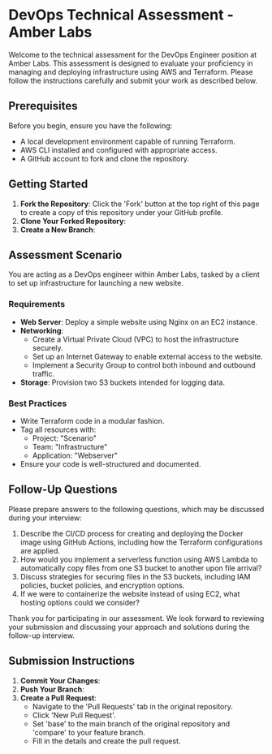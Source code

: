 # **DevOps Technical Assessment - Amber Labs**

Welcome to the technical assessment for the DevOps Engineer position at Amber Labs. This assessment is designed to evaluate your proficiency in managing and deploying infrastructure using AWS and Terraform. Please follow the instructions carefully and submit your work as described below.

## **Prerequisites**

Before you begin, ensure you have the following:

- A local development environment capable of running Terraform.
- AWS CLI installed and configured with appropriate access.
- A GitHub account to fork and clone the repository.

## **Getting Started**

1. **Fork the Repository**: Click the 'Fork' button at the top right of this page to create a copy of this repository under your GitHub profile.
2. **Clone Your Forked Repository**:
3. **Create a New Branch**:
    

## **Assessment Scenario**

You are acting as a DevOps engineer within Amber Labs, tasked by a client to set up infrastructure for launching a new website.

### **Requirements**

- **Web Server**: Deploy a simple website using Nginx on an EC2 instance.
- **Networking**:
    - Create a Virtual Private Cloud (VPC) to host the infrastructure securely.
    - Set up an Internet Gateway to enable external access to the website.
    - Implement a Security Group to control both inbound and outbound traffic.
- **Storage**: Provision two S3 buckets intended for logging data.

### **Best Practices**

- Write Terraform code in a modular fashion.
- Tag all resources with:
    - Project: "Scenario"
    - Team: "Infrastructure"
    - Application: "Webserver"
- Ensure your code is well-structured and documented.

## **Follow-Up Questions**

Please prepare answers to the following questions, which may be discussed during your interview:

1. Describe the CI/CD process for creating and deploying the Docker image using GitHub Actions, including how the Terraform configurations are applied.
2. How would you implement a serverless function using AWS Lambda to automatically copy files from one S3 bucket to another upon file arrival?
3. Discuss strategies for securing files in the S3 buckets, including IAM policies, bucket policies, and encryption options.
4. If we were to containerize the website instead of using EC2, what hosting options could we consider?

Thank you for participating in our assessment. We look forward to reviewing your submission and discussing your approach and solutions during the follow-up interview.

## **Submission Instructions**

1. **Commit Your Changes**:
2. **Push Your Branch**:
3. **Create a Pull Request**:
    - Navigate to the 'Pull Requests' tab in the original repository.
    - Click 'New Pull Request'.
    - Set 'base' to the main branch of the original repository and 'compare' to your feature branch.
    - Fill in the details and create the pull request.


